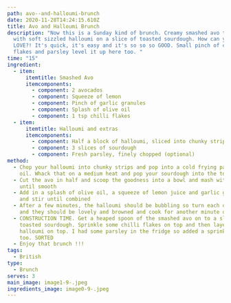 ```yaml
---
path: avo--and-halloumi-brunch
date: 2020-11-28T14:24:15.610Z
title: Avo and Halloumi Brunch
description: "Now this is a Sunday kind of brunch. Creamy smashed avo topped
  with soft sizzled halloumi on a slice of toasted sourdough. How can you not
  LOVE?! It's quick, it's easy and it's so so so GOOD. Small pinch of chilli
  flakes and parsley level it up here too. "
time: "15"
ingredient:
  - item:
      itemtitle: Smashed Avo
      itemcomponents:
        - component: 2 avocados
        - component: Squeeze of lemon
        - component: Pinch of garlic granules
        - component: Splash of olive oil
        - component: 1 tsp chilli flakes
  - item:
      itemtitle: Halloumi and extras
      itemcomponents:
        - component: Half a block of halloumi, sliced into chunky strips
        - component: 3 slices of sourdough
        - component: Fresh parsley, finely chopped (optional)
method:
  - Chop your halloumi into chunky strips and pop into a cold frying pan with no
    oil. Whack that on a medium heat and pop your sourdough into the toaster
  - Cut the avo in half and scoop the goodness into a bowl and mash with a fork
    until smooth
  - Add in a splash of olive oil, a squeeze of lemon juice and garlic granules
    and stir until combined
  - After a few minutes, the halloumi should be bubbling so turn each one over
    and they should be lovely and browned and cook for another minute or two
  - CONSTRUCTION TIME. Get a heaped spoon of the smashed avo on to a slice of
    toasted sourdough. Sprinkle some chilli flakes on top and then layer the
    halloumi on top. I had some parsley in the fridge so added a sprinkle on top
    too. SORTED
  - Enjoy that brunch !!!
tags:
  - British
type:
  - Brunch
serves: 3
main_image: image1-9-.jpeg
ingredients_image: image0-9-.jpeg
---
```

